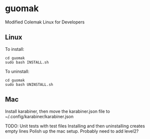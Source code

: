 # guomak
Modified Colemak Linux for Developers

## Linux
To install:
```
cd guomak
sudo bash INSTALL.sh
```

To uninstall:
```
cd guomak
sudo bash UNINSTALL.sh
```

## Mac
Install karabiner, then move the karabiner.json file to ~/.config/karabiner/karabiner.json

TODO:
Unit tests with test files
Installing and then uninstalling creates empty lines
Polish up the mac setup. Probably need to add level2?